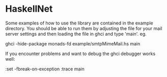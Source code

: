 HaskellNet
==========

Some examples of how to use the library are contained in
the example directory.  You should be able to run them
by adjusting the file for your mail server settings and 
then loading the file in ghci and type 'main'. eg.

  ghci -hide-package monads-fd example/smtpMimeMail.hs
  main
  
If you encounter problems and want to debug the ghci 
debugger works well:

  :set -fbreak-on-exception
  :trace main
